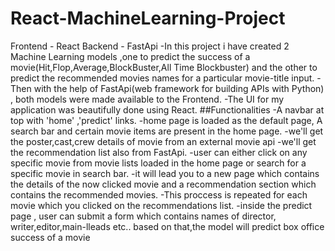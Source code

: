 # React-MachineLearning-Project

Frontend - React
Backend - FastApi
-In this project i have created 2 Machine Learning models ,one to predict the success of a movie(Hit,Flop,Average,BlockBuster,All Time Blockbuster) and the other to predict the recommended movies names for a particular movie-title input.
-Then with the help of FastApi(web framework for building APIs with Python) , both models were made available to the Frontend.
-The UI for my application was beautifully done using React.
##Functionalities
-A navbar at top with 'home' ,'predict' links.
-home page is loaded as the default page, A search bar and certain movie items are present in the home page.
-we'll get the poster,cast,crew details of movie from an external movie api
-we'll get the recommendation list also from FastApi.
-user can either click on any specific movie from movie lists loaded in the home page or search for a specific movie in search bar.
-it will lead you to a new page which contains the details of the now clicked movie and a recommendation section which contains the recommended movies.
-This proccess is repeated for each movie which you clicked on the recommendations list.
-inside the predict page , user can submit a form which contains names of director, writer,editor,main-lleads etc.. based on that,the model will predict box office success of a movie
